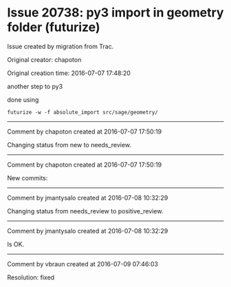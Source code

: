 # Issue 20738: py3 import in geometry folder (futurize)

Issue created by migration from Trac.

Original creator: chapoton

Original creation time: 2016-07-07 17:48:20

another step to py3

done using

```
futurize -w -f absolute_import src/sage/geometry/
```



---

Comment by chapoton created at 2016-07-07 17:50:19

Changing status from new to needs_review.


---

Comment by chapoton created at 2016-07-07 17:50:19

New commits:


---

Comment by jmantysalo created at 2016-07-08 10:32:29

Changing status from needs_review to positive_review.


---

Comment by jmantysalo created at 2016-07-08 10:32:29

Is OK.


---

Comment by vbraun created at 2016-07-09 07:46:03

Resolution: fixed
